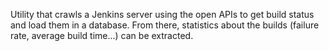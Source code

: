 Utility that crawls a Jenkins server using the open APIs to get build status and load them in a database.
From there, statistics about the builds (failure rate, average build time...) can be extracted.